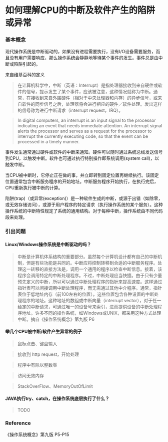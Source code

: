 
# 如何理解CPU的中断及软件产生的陷阱或异常

### 基本概念

现代操作系统是中断驱动的，如果没有进程需要执行，没有I/O设备需要服务，而且没有用户需要响应，那么操作系统会静静地等待某个事件的发生。事件总是由中断或陷阱引起的。

来自维基百科的定义

> 在计算机科学中，中断（英语：Interrupt）是指处理器接收到来自硬件或软件的信号，提示发生了某个事件，应该被注意，这种情况就称为中断。通常，在接收到来自外围硬件（相对于中央处理器和内存）的异步信号，或来自软件的同步信号之后，处理器将会进行相应的硬件／软件处理。发出这样的信号称为进行中断请求（interrupt request，IRQ）。

> In digital computers, an interrupt is an input signal to the processor indicating an event that needs immediate attention. An interrupt signal alerts the processor and serves as a request for the processor to interrupt the currently executing code, so that the event can be processed in a timely manner.

事件发生通常通过硬件或软件的中断来通知。硬件可以随时通过系统总线发送信号到CPU，以触发中断。软件也可通过执行特别操作即系统调用(system call)，以触发中断。

当CPU被中断时，它停止正在做的事，并立即转到固定位置再继续执行。该固定位置通常包含中断服务程序的开始地址。中断服务程序开始执行，在执行完后，CPU重新执行被中断的计算。

陷阱(trap)（或异常(exception)）是一种软件生成的中断，或源于出错（如除零，或无效存储访问），或源于用户程序的特定请求（执行操作系统的某个服务）。这种操作系统的中断特性规定了系统的通用结构。对于每种中断，操作系统由不同代码段来处理。

### 引出问题

#### Linux/Windows操作系统是中断驱动的吗？
> 中断是计算机体系结构的重要部分。虽然每个计算机设计都有自己的中断机制，但是有些功能是共同的。中断应将控制转移到合适的中断服务程序。处理这一转移的直接方法是，调用一个通用的程序以检查中断信息。接着，该程序会调用特定的中断处理程序。不过，中断处理应当快捷。由于只有少量预先定义的中断，所以可以通过中断处理程序的指针来提高速度。这样通过指针表可以间接调用中断处理程序，而无需通过其他中介程序。通常，指针表位于低地址内存（前100左右的位置）。这些位置包含各种设置的中断处理程序的地址。这种地址的数组或中断向量（interrupt vector），对于任一给定的中断请求，可通过唯一的设备号来索引，进而提供设备的中断处理程序地址。许多不同的操作系统，如Windows或UNIX，都采用这种方式处理中断。摘自《操作系统概念》第九版 P6

#### 举几个CPU被中断/软件产生异常的例子
> 鼠标点击、键盘输入

> 接收到 http request，开始处理

> 程序中有除以整数零

> 访问无效内存

> StackOverFlow、MemoryOutOfLimit

#### JAVA执行try、catch，在操作系统底层执行了什么？
> TODO

### Reference

《操作系统概念》第九版 P5-P15
